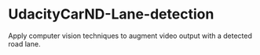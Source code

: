 # UdacityCarND-Lane-detection

Apply computer vision techniques to augment video output with a detected road lane.
